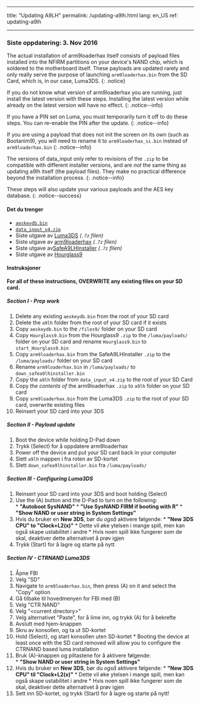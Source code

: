 * * *

title: "Updating A9LH" permalink: /updating-a9lh.html lang: en_US ref: updating-a9lh

* * *

### Siste oppdatering: 3. Nov 2016

The actual installation of arm9loaderhax itself consists of payload files installed into the NFIRM partitions on your device's NAND chip, which is soldered to the motherboard itself. These payloads are updated rarely and only really serve the purpose of launching `arm9loaderhax.bin` from the SD Card, which is, in our case, Luma3DS. {: .notice}

If you do not know what version of arm9loaderhax you are running, just install the latest version with these steps. Installing the latest version while already on the latest version will have no effect. {: .notice--info}

If you have a PIN set on Luma, you must temporarily turn it off to do these steps. You can re-enable the PIN after the update. {: .notice--info}

If you are using a payload that does not init the screen on its own (such as Bootanim9), you will need to rename it to `arm9loaderhax_si.bin` instead of `arm9loaderhax.bin` {: .notice--info}

The versions of data_input only refer to revisions of the `.zip` to be compatible with different installer versions, and are *not* the same thing as updating a9lh itself (the payload files). They make no practical difference beyond the installation process. {: .notice--info}

These steps will also update your various payloads and the AES key database. {: .notice--success}

#### Det du trenger

* [`aeskeydb.bin`](magnet:?xt=urn:btih:18b3a17f78e2376e05feaa150749d9fd689b25dc&dn=aeskeydb.bin&tr=udp%3A%2F%2Ftracker.coppersurfer.tk%3A6969%2Fannounce&tr=udp%3A%2F%2Ftracker.opentrackr.org%3A1337%2Fannounce&tr=http%3A%2F%2Ftracker.opentrackr.org%3A1337%2Fannounce&tr=udp%3A%2F%2Fzer0day.ch%3A1337%2Fannounce&tr=udp%3A%2F%2Ftracker.leechers-paradise.org%3A6969%2Fannounce&tr=http%3A%2F%2Fexplodie.org%3A6969%2Fannounce&tr=udp%3A%2F%2Fexplodie.org%3A6969%2Fannounce&tr=udp%3A%2F%2F9.rarbg.com%3A2710%2Fannounce&tr=udp%3A%2F%2Fp4p.arenabg.com%3A1337%2Fannounce&tr=http%3A%2F%2Fp4p.arenabg.com%3A1337%2Fannounce&tr=udp%3A%2F%2Ftracker.aletorrenty.pl%3A2710%2Fannounce&tr=http%3A%2F%2Ftracker.aletorrenty.pl%3A2710%2Fannounce&tr=http%3A%2F%2Ftracker1.wasabii.com.tw%3A6969%2Fannounce&tr=http%3A%2F%2Ftracker.baravik.org%3A6970%2Fannounce&tr=http%3A%2F%2Ftracker.tfile.me%2Fannounce&tr=udp%3A%2F%2Ftorrent.gresille.org%3A80%2Fannounce&tr=http%3A%2F%2Ftorrent.gresille.org%2Fannounce&tr=udp%3A%2F%2Ftracker.yoshi210.com%3A6969%2Fannounce&tr=udp%3A%2F%2Ftracker.tiny-vps.com%3A6969%2Fannounce&tr=udp%3A%2F%2Ftracker.filetracker.pl%3A8089%2Fannounce)
* [`data_input_v4.zip`](magnet:?xt=urn:btih:00f03ff69b5961307303d5e4778a2f65a528bf2d&dn=data%5Finput%5Fv4.zip&tr=udp%3A%2F%2Ftracker.coppersurfer.tk%3A6969%2Fannounce&tr=udp%3A%2F%2Ftracker.opentrackr.org%3A1337%2Fannounce&tr=http%3A%2F%2Ftracker.opentrackr.org%3A1337%2Fannounce&tr=udp%3A%2F%2Fzer0day.ch%3A1337%2Fannounce&tr=udp%3A%2F%2Ftracker.leechers-paradise.org%3A6969%2Fannounce&tr=http%3A%2F%2Fexplodie.org%3A6969%2Fannounce&tr=udp%3A%2F%2Fexplodie.org%3A6969%2Fannounce&tr=udp%3A%2F%2F9.rarbg.com%3A2710%2Fannounce&tr=udp%3A%2F%2Fp4p.arenabg.com%3A1337%2Fannounce&tr=http%3A%2F%2Fp4p.arenabg.com%3A1337%2Fannounce&tr=udp%3A%2F%2Ftracker.aletorrenty.pl%3A2710%2Fannounce&tr=http%3A%2F%2Ftracker.aletorrenty.pl%3A2710%2Fannounce&tr=http%3A%2F%2Ftracker1.wasabii.com.tw%3A6969%2Fannounce&tr=http%3A%2F%2Ftracker.baravik.org%3A6970%2Fannounce&tr=http%3A%2F%2Ftracker.tfile.me%2Fannounce&tr=udp%3A%2F%2Ftorrent.gresille.org%3A80%2Fannounce&tr=http%3A%2F%2Ftorrent.gresille.org%2Fannounce&tr=udp%3A%2F%2Ftracker.yoshi210.com%3A6969%2Fannounce&tr=udp%3A%2F%2Ftracker.tiny-vps.com%3A6969%2Fannounce&tr=udp%3A%2F%2Ftracker.filetracker.pl%3A8089%2Fannounce)
* Siste utgave av [Luma3DS](https://github.com/AuroraWright/Luma3DS/releases/latest) *(`.7z` filen)*
* Siste utgave av [arm9loaderhax](https://github.com/AuroraWright/arm9loaderhax/releases/latest) *(`.7z` filen)*
* Siste utgave av[SafeA9LHInstaller](https://github.com/AuroraWright/SafeA9LHInstaller/releases/latest) *(`.7z` filen)*
* Siste utgave av [Hourglass9](https://github.com/d0k3/Hourglass9/releases/latest)

#### Instruksjoner

**For all of these instructions, OVERWRITE any existing files on your SD card.**

##### Section I - Prep work

  1. Delete any existing `aeskeydb.bin` from the root of your SD card
  2. Delete the `a9lh` folder from the root of your SD card if it exists
  3. Copy `aeskeydb.bin` to the `/files9/` folder on your SD card
  4. Copy `Hourglass9.bin` from the Hourglass9 `.zip` to the `/luma/payloads/` folder on your SD card and rename `Hourglass9.bin` to `start_Hourglass9.bin`
  5. Copy `arm9loaderhax.bin` from the SafeA9LHInstaller `.zip` to the `/luma/payloads/` folder on your SD card
  6. Rename `arm9loaderhax.bin` in `/luma/payloads/` to `down_safea9lhinstaller.bin`
  7. Copy the `a9lh` folder from `data_input_v4.zip` to the root of your SD Card
  8. Copy *the contents of* the arm9loaderhax `.zip` to `a9lh` folder on your SD card
  9. Copy `arm9loaderhax.bin` from the Luma3DS `.zip` to the root of your SD card, overwrite existing files
 10. Reinsert your SD card into your 3DS

##### Section II - Payload update

  1. Boot the device while holding D-Pad down
  2. Trykk (Select) for å oppdatere arm9loaderhax
  3. Power off the device and put your SD card back in your computer
  4. Slett `a9lh` mappen i fra roten av SD-kortet
  5. Slett `down_safea9lhinstaller.bin` fra `/luma/payloads/`

##### Section III - Configuring Luma3DS

  1. Reinsert your SD card into your 3DS and boot holding (Select)
  2. Use the (A) button and the D-Pad to turn on the following:  
    * **"Autoboot SysNAND"**
    * **"Use SysNAND FIRM if booting with R"**
    * **"Show NAND or user string in System Settings"**
  3. Hvis du bruker en **New 3DS**, bør du *også* aktivere følgende: 
    * **"New 3DS CPU" to "Clock+L2(x)"**
    * Dette vil øke ytelsen i mange spill, men kan også skape ustabilitet i andre
    * Hvis noen spill ikke fungerer som de skal, deaktiver dette alternativet å prøv igjen
  4. Trykk (Start) for å lagre og starte på nytt

##### Section IV - CTRNAND Luma3DS

  1. Åpne FBI
  2. Velg "SD"
  3. Navigate to `arm9loaderhax.bin`, then press (A) on it and select the "Copy" option
  4. Gå tilbake til hovedmenyen for FBI med (B)
  5. Velg "CTR NAND"
  6. Velg "\<current directory>"
  7. Velg alternativet "Paste", for å lime inn, og trykk (A) for å bekrefte
  8. Avslutt med hjem-knappen
  9. Skru av konsollen, og ta ut SD-kortet
 10. Hold (Select), og start konsollen uten SD-kortet 
    * Booting the device at least once with the SD card removed will allow you to configure the CTRNAND based luma installation
 11. Bruk (A)-knappen og piltastene for å aktivere følgende:  
    * **"Show NAND or user string in System Settings"**
 12. Hvis du bruker en **New 3DS**, bør du *også* aktivere følgende: 
    * **"New 3DS CPU" til "Clock+L2(x)"**
    * Dette vil øke ytelsen i mange spill, men kan også skape ustabilitet i andre
    * Hvis noen spill ikke fungerer som de skal, deaktiver dette alternativet å prøv igjen
 13. Sett inn SD-kortet, og trykk (Start) for å lagre og starte på nytt!